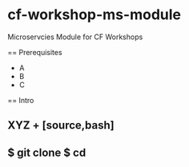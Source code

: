 cf-workshop-ms-module
=====================

Microservcies Module for CF Workshops

== Prerequisites

* A
* B
* C

== Intro

XYZ
+
[source,bash]
----
$ git clone
$ cd 
----
